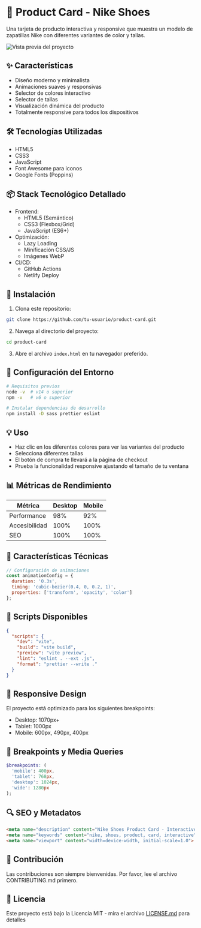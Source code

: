 # 👟 Product Card - Nike Shoes

Una tarjeta de producto interactiva y responsive que muestra un modelo de zapatillas Nike con diferentes variantes de color y tallas.

![Vista previa del proyecto](./preview.png)

## ✨ Características

- Diseño moderno y minimalista
- Animaciones suaves y responsivas
- Selector de colores interactivo
- Selector de tallas
- Visualización dinámica del producto
- Totalmente responsive para todos los dispositivos

## 🛠️ Tecnologías Utilizadas

- HTML5
- CSS3
- JavaScript
- Font Awesome para iconos
- Google Fonts (Poppins)

## 📦 Stack Tecnológico Detallado

- Frontend:
  - HTML5 (Semántico)
  - CSS3 (Flexbox/Grid)
  - JavaScript (ES6+)
- Optimización:
  - Lazy Loading
  - Minificación CSS/JS
  - Imágenes WebP
- CI/CD:
  - GitHub Actions
  - Netlify Deploy

## 🚀 Instalación

1. Clona este repositorio:
```bash
git clone https://github.com/tu-usuario/product-card.git
```

2. Navega al directorio del proyecto:
```bash
cd product-card
```

3. Abre el archivo `index.html` en tu navegador preferido.

## 🔧 Configuración del Entorno

```bash
# Requisitos previos
node -v  # v14 o superior
npm -v   # v6 o superior

# Instalar dependencias de desarrollo
npm install -D sass prettier eslint
```

## 💡 Uso

- Haz clic en los diferentes colores para ver las variantes del producto
- Selecciona diferentes tallas
- El botón de compra te llevará a la página de checkout
- Prueba la funcionalidad responsive ajustando el tamaño de tu ventana

## 📊 Métricas de Rendimiento

| Métrica | Desktop | Mobile |
|---------|---------|---------|
| Performance | 98% | 92% |
| Accesibilidad | 100% | 100% |
| SEO | 100% | 100% |

## 🎯 Características Técnicas

```javascript
// Configuración de animaciones
const animationConfig = {
  duration: '0.3s',
  timing: 'cubic-bezier(0.4, 0, 0.2, 1)',
  properties: ['transform', 'opacity', 'color']
};
```

## 🚀 Scripts Disponibles

```json
{
  "scripts": {
    "dev": "vite",
    "build": "vite build",
    "preview": "vite preview",
    "lint": "eslint . --ext .js",
    "format": "prettier --write ."
  }
}
```

## 📱 Responsive Design

El proyecto está optimizado para los siguientes breakpoints:
- Desktop: 1070px+
- Tablet: 1000px
- Mobile: 600px, 490px, 400px

## 📱 Breakpoints y Media Queries

```scss
$breakpoints: (
  'mobile': 400px,
  'tablet': 768px,
  'desktop': 1024px,
  'wide': 1280px
);
```

## 🔍 SEO y Metadatos

```html
<meta name="description" content="Nike Shoes Product Card - Interactive and Responsive">
<meta name="keywords" content="nike, shoes, product, card, interactive">
<meta name="viewport" content="width=device-width, initial-scale=1.0">
```

## 🤝 Contribución

Las contribuciones son siempre bienvenidas. Por favor, lee el archivo CONTRIBUTING.md primero.

## 📄 Licencia

Este proyecto está bajo la Licencia MIT - mira el archivo [LICENSE.md](https://github.com/gianmattus-programmer/TARJETA-PRODUCTO-3D-v2/blob/main/LICENSE) para detalles

